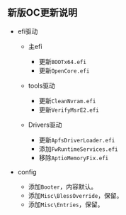 ## 新版OC更新说明

- efi驱动

  - 主efi
    - 更新`BOOTx64.efi`
    - 更新`OpenCore.efi`

  - tools驱动
    - 更新`CleanNvram.efi`
    - 更新`VerifyMsrE2.efi`
  - Drivers驱动
    - 更新`ApfsDriverLoader.efi`
    - 添加`FwRuntimeServices.efi`
    - 移除`AptioMemoryFix.efi`

- config

  - 添加`Booter`，内容默认。
  - 添加`Misc\BlessOverride`，保留。
  - 添加`Misc\Entries`，保留。

